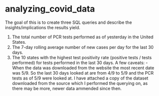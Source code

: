 # analyzing_covid_data
The goal of this is to create three SQL queries and describe the insights/implications the results yield. 
1. The total number of PCR tests performed as of yesterday in the United States.
2. The 7-day rolling average number of new cases per day for the last 30 days.
3. The 10 states with the highest test positivity rate (positive tests / tests performed) for tests performed in the last 30 days.
A few caveats: - When the data was downloaded from the website the most recent date was 5/9. So the last 30 days looked at are from 4/9 to 5/9 and the PCR tests as of 5/9 were looked at. I have attached a copy of the dataset downloaded from the source which I performed the querying on, as there may be more, newer data ammended since then. 
